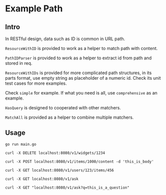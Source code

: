 # Example Path

## Intro

In RESTful design, data such as ID is common in URL path.

`ResourceWithID` is provided to work as a helper to match path with content.

`PathIDParser` is provided to work as a helper to extract id from path and stored in req.

`ResourceWithIDs` is provided for more complicated path structures, in its parts format,
use empty string as placeholder of a numeric id. Check its unit test cases for more examples.

Check `simple` for example. If what you need is all, use `comprehensive` as an example.

`HasQuery` is designed to cooperated with other matchers.

`MatchAll` is provided as a helper to combine multiple matchers.

## Usage

```shell
go run main.go
```

```shell
curl -X DELETE localhost:8080/v1/widgets/1234
```

```shell
curl -X POST localhost:8080/v1/items/1000/content -d 'this_is_body'
```

```shell
curl -X GET localhost:8080/v1/users/123/items/456
```

```shell
curl -X GET localhost:8080/v1/ask
```

```shell
curl -X GET "localhost:8080/v1/ask?q=this_is_a_question"
```